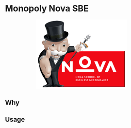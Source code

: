 # Monopoly Nova SBE

<p align="center">
<img src="assets/logo.png" width="300" title="Monopoly Nova SBE">
</p>

## Why

## Usage

##
